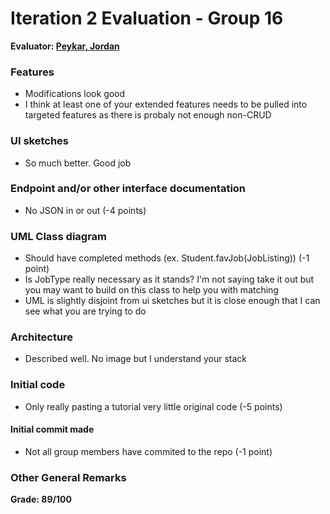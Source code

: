 # Iteration 2 Evaluation - Group 16

**Evaluator: [Peykar, Jordan](mailto:jpeykar1@jhu.edu)**

### Features
* Modifications look good
* I think at least one of your extended features needs to be pulled into targeted features as there is probaly not enough non-CRUD

### UI sketches
* So much better. Good job

### Endpoint and/or other interface documentation
* No JSON in or out (-4 points)

### UML Class diagram
* Should have completed methods (ex. Student.favJob(JobListing)) (-1 point)
* Is JobType really necessary as it stands? I'm not saying take it out but you may want to build on this class to help you with matching
* UML is slightly disjoint from ui sketches but it is close enough that I can see what you are trying to do

### Architecture
* Described well. No image but I understand your stack

### Initial code
* Only really pasting a tutorial very little original code (-5 points)

#### Initial commit made
* Not all group members have commited to the repo (-1 point)

### Other General Remarks


**Grade: 89/100**
